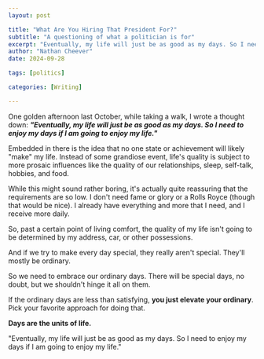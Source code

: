 ```yaml
---
layout: post

title: "What Are You Hiring That President For?"
subtitle: "A questioning of what a politician is for"
excerpt: "Eventually, my life will just be as good as my days. So I need to enjoy my days if I am going to enjoy my life."
author: "Nathan Cheever"
date: 2024-09-28

tags: [politics]

categories: [Writing]

---
```


One golden afternoon last October, while taking a walk, I wrote a thought down: 
_**"Eventually, my life will just be as good as my days. So I need to enjoy my days if I am going to enjoy my life."**_

Embedded in there is the idea that no one state or achievement will likely "make" my life. Instead of some grandiose event, life's quality is subject to more prosaic influences like the quality of our relationships, sleep, self-talk, hobbies, and food.

While this might sound rather boring, it's actually quite reassuring that the requirements are so low. I don't need fame or glory or a Rolls Royce (though that would be nice). I already have everything and more that I need, and I receive more daily. 

So, past a certain point of living comfort, the quality of my life isn't going to be determined by my address, car, or other possessions.

And if we try to make every day special, they really aren't special. They'll mostly be ordinary. 

So we need to embrace our ordinary days. There will be special days, no doubt, but we shouldn't hinge it all on them. 

If the ordinary days are less than satisfying, **you just elevate your ordinary**. Pick your favorite approach for doing that.

**Days are the units of life.**

"Eventually, my life will just be as good as my days. So I need to enjoy my days if I am going to enjoy my life."

